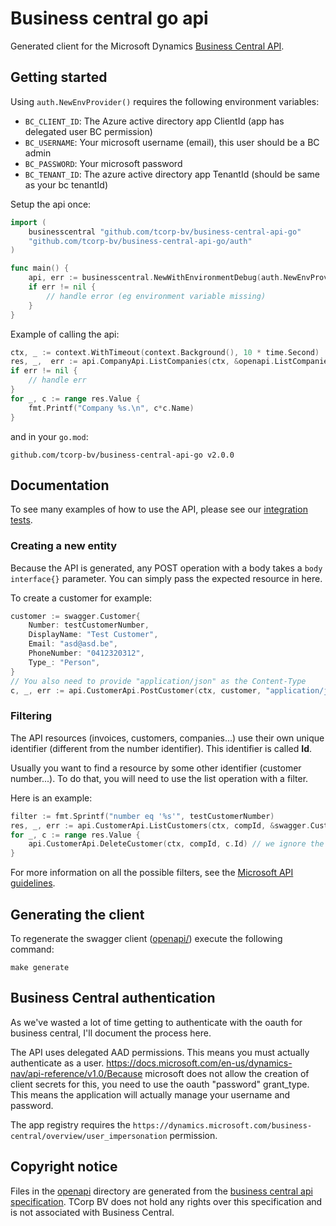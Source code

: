 # Business central go api
Generated client for the Microsoft Dynamics [Business Central API](https://docs.microsoft.com/en-us/dynamics-nav/api-reference/v1.0/).

## Getting started
Using `auth.NewEnvProvider()` requires the following environment variables:
* `BC_CLIENT_ID`: The Azure active directory app ClientId (app has delegated user BC permission)
* `BC_USERNAME`: Your microsoft username (email), this user should be a BC admin
* `BC_PASSWORD`: Your microsoft password
* `BC_TENANT_ID`: The azure active directory app TenantId (should be same as your bc tenantId)


Setup the api once:
```go
import (
	businesscentral "github.com/tcorp-bv/business-central-api-go"
	"github.com/tcorp-bv/business-central-api-go/auth"
)

func main() {
    api, err := businesscentral.NewWithEnvironmentDebug(auth.NewEnvProvider())
    if err != nil {
	    // handle error (eg environment variable missing)
    }
}
```

Example of calling the api:
```go
ctx, _ := context.WithTimeout(context.Background(), 10 * time.Second)
res, _,  err := api.CompanyApi.ListCompanies(ctx, &openapi.ListCompaniesOpts{})
if err != nil {
	// handle err
}
for _, c := range res.Value {
	fmt.Printf("Company %s.\n", c*c.Name)
}
```

and in your `go.mod`:
```shell script
github.com/tcorp-bv/business-central-api-go v2.0.0
```

## Documentation
To see many examples of how to use the API, please see our [integration tests](api_integration_test.go).


### Creating a new entity
Because the API is generated, any POST operation with a body takes a `body interface{}` parameter.
You can simply pass the expected resource in here.

To create a customer for example:
```go
customer := swagger.Customer{
	Number: testCustomerNumber,
	DisplayName: "Test Customer",
	Email: "asd@asd.be",
	PhoneNumber: "0412320312",
	Type_: "Person",
}
// You also need to provide "application/json" as the Content-Type
c, _, err := api.CustomerApi.PostCustomer(ctx, customer, "application/json", compId)
```

### Filtering
The API resources (invoices, customers, companies...) use their own unique identifier (different from the number identifier).
This identifier is called **Id**. 

Usually you want to find a resource by some other identifier (customer number...).
To do that, you will need to use the list operation with a filter.

Here is an example:
```go
filter := fmt.Sprintf("number eq '%s'", testCustomerNumber)
res, _, err := api.CustomerApi.ListCustomers(ctx, compId, &swagger.CustomerApiListCustomersOpts{Filter: optional.NewString(filter)})
for _, c := range res.Value {
	api.CustomerApi.DeleteCustomer(ctx, compId, c.Id) // we ignore the result of this, as it is just a cleanup
}
```

For more information on all the possible filters, see the [Microsoft API guidelines](https://github.com/Microsoft/api-guidelines/blob/master/Guidelines.md#97-filtering).

## Generating the client 

To regenerate the swagger client ([openapi/](./openapi)) execute the following command:

```shell script
make generate
```


## Business Central authentication
As we've wasted a lot of time getting to authenticate with the oauth for business central,
I'll document the process here.

The API uses delegated AAD permissions. This means you must actually authenticate as a user.
https://docs.microsoft.com/en-us/dynamics-nav/api-reference/v1.0/Because microsoft does not allow the creation of client secrets for this, you need to use the oauth "password" grant_type.
This means the application will actually manage your username and password.

The app registry requires the `https://dynamics.microsoft.com/business-central/overview/user_impersonation` permission.


## Copyright notice
Files in the [openapi](./openapi) directory are generated from the [business central api specification](https://docs.microsoft.com/en-us/dynamics-nav/api-reference/v1.0/contracts/bcoas1.0.yaml).
TCorp BV does not hold any rights over this specification and is not associated with Business Central.